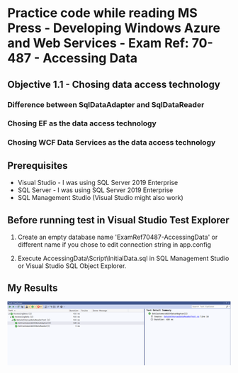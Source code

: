 # Practice code while reading MS Press - Developing Windows Azure and Web Services - Exam Ref: 70-487 - Accessing Data

## Objective 1.1 - Chosing data access technology

### Difference between SqlDataAdapter and SqlDataReader

### Chosing EF as the data access technology

### Chosing WCF Data Services as the data access technology

## Prerequisites

* Visual Studio - I was using SQL Server 2019 Enterprise
* SQL Server - I was using SQL Server 2019 Enterprise
* SQL Management Studio (Visual Studio might also work)

## Before running test in Visual Studio Test Explorer

1. Create an empty database name 'ExamRef70487-AccessingData' or different
   name if you chose to edit connection string in app.config

2. Execute AccessingData\Script\InitialData.sql in SQL Management Studio or
   Visual Studio SQL Object Explorer.

## My Results

![My Test Results](/assets/Test-Results.png)